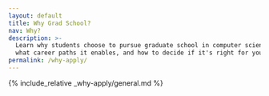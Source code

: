 ```yaml
---
layout: default
title: Why Grad School?
nav: Why?
description: >-
  Learn why students choose to pursue graduate school in computer science,
  what career paths it enables, and how to decide if it's right for you.
permalink: /why-apply/
---
```


{% include_relative _why-apply/general.md %}
